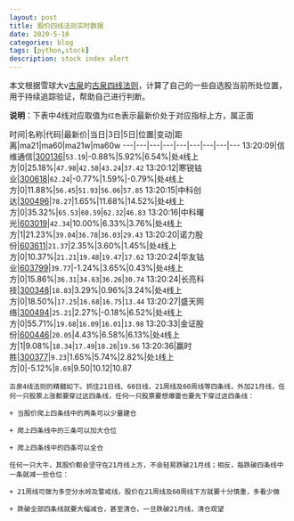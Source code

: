 ```yaml
---
layout: post
title: 股价四线法则实时数据
date: 2020-5-10
categories: blog
tags: [python,stock]
description: stock index alert
---
```



本文根据雪球大v[古泉](https://xueqiu.com/u/7148646888)的[古泉四线法则](https://xueqiu.com/7148646888/130498192)，计算了自己的一些自选股当前所处位置，用于持续追踪验证，帮助自己进行判断。

**说明**：下表中4线对应取值为`红色`表示最新价处于对应指标上方，属正面

时间|名称|代码|最新价|当日|3日|5日|位置|变动|距离|ma21|ma60|ma21w|ma60w
---|---|---|---|---|---|---|---|---
13:20:09|信维通信|[300136](https://xueqiu.com/S/SZ300136)|`53.19`|-0.88%|5.92%|6.54%|处`4`线上方|0|25.18%|`47.98`|`42.58`|`43.24`|`37.42`
13:20:12|寒锐钴业|[300618](https://xueqiu.com/S/SZ300618)|`62.24`|-0.77%|1.59%|-0.79%|处`4`线上方|0|11.88%|`56.45`|`51.93`|`56.06`|`57.85`
13:20:15|中科创达|[300496](https://xueqiu.com/S/SZ300496)|`78.27`|1.65%|11.68%|14.52%|处`4`线上方|0|35.32%|`65.53`|`60.59`|`62.32`|`46.83`
13:20:16|中科曙光|[603019](https://xueqiu.com/S/SH603019)|`42.34`|10.00%|6.33%|3.76%|处`4`线上方|1|21.23%|`39.04`|`36.78`|`36.03`|`29.43`
13:20:20|诺力股份|[603611](https://xueqiu.com/S/SH603611)|`21.37`|2.35%|3.60%|1.45%|处`4`线上方|0|10.37%|`21.21`|`19.48`|`19.47`|`17.62`
13:20:24|华友钴业|[603799](https://xueqiu.com/S/SH603799)|`39.77`|-1.24%|3.65%|0.43%|处`4`线上方|0|15.86%|`36.31`|`34.63`|`36.26`|`30.74`
13:20:24|长亮科技|[300348](https://xueqiu.com/S/SZ300348)|`18.83`|3.29%|0.96%|3.24%|处`4`线上方|0|18.50%|`17.25`|`16.68`|`16.75`|`13.44`
13:20:27|盛天网络|[300494](https://xueqiu.com/S/SZ300494)|`25.21`|2.27%|-0.18%|6.52%|处`4`线上方|0|55.71%|`19.68`|`16.09`|`16.01`|`13.98`
13:20:33|金证股份|[600446](https://xueqiu.com/S/SH600446)|`20.05`|4.43%|6.58%|6.13%|处`4`线上方|1|9.08%|`18.34`|`17.49`|`18.26`|`19.56`
13:20:36|赢时胜|[300377](https://xueqiu.com/S/SZ300377)|`9.23`|1.65%|5.74%|2.82%|处`1`线上方|0|-5.12%|`8.69`|9.50|10.12|10.87

```
古泉4线法则的精髓如下。抓住21日线、60日线、21周线及60周线等四条线，外加21月线，任何一只股票上涨都要穿过这四条线，任何一只股票要想爆雷也要先下穿过这四条线：

+ 当股价爬上四条线中的两条可以少量建仓

+ 爬上四条线中的三条可以加大仓位

+ 爬上四条线中的四条可以全仓

任何一只大牛，其股价都会坚守在21月线上方，不会轻易跌破21月线；相反，每跌破四条线中一条就减一些仓位：

+ 21周线可做为多空分水岭及警戒线，股价在21周线及60周线下方就要十分慎重，多看少做

+ 跌破全部四条线就要大幅减仓，甚至清仓，一旦跌破21月线，清仓观望
```